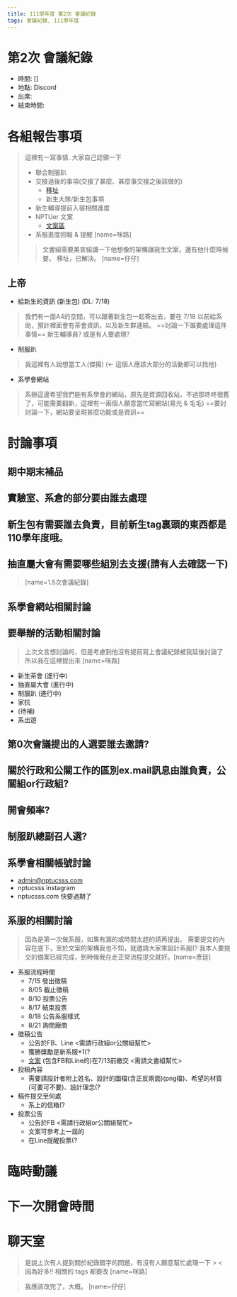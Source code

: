 ```yaml
---
title: 111學年度 第2次 會議紀錄
tags: 會議紀錄, 111學年度
---
```


# 第2次 會議紀錄
- 時間: []
- 地點: Discord
- 出席: 
- 結束時間: 


# 各組報告事項

> 這裡有一寫事情..大家自己認領一下
> - 聯合制服趴
> - 交接過後的事項(交接了甚麼、甚麼事交接之後該做的)
>   - [移址](https://hackmd.io/@nptucsai/B1sNZlv5c) 
>   - 新生大隊/新生包事項
> - 新生輔導提前入宿相關進度
> - NPTUer 文案
>   - [文案區](https://hackmd.io/@nptucsai/SJo4VyRY9) 
> - 系服進度回報 & 提醒
> [name=咪路]
> > 文書組需要美宣組講一下他想像的架構讓我生文案，還有他什麼時候要。
> > 移址，已解決。 [name=仔仔]

## 上帝
- 給新生的資訊 (新生包) (DL: 7/18)
> 我們有一面A4的空間，可以跟著新生包一起寄出去，要在 7/18 以前給系助，預計裡面會有茶會資訊，以及新生群連結。
> ==討論一下誰要處理這件事情== 新生輔導員? 或是有人要處理?
- 制服趴
> 我這裡有人說想當工人(傑揚) (<- 這個人應該大部分的活動都可以找他)
- 系學會網站
> 系辦這邊希望我們能有系學會的網站，原先是資源回收站，不過那咚咚很舊了，可能需要翻新，這裡有一兩個人願意當忙寫網站(易光 & 毛毛)
> ==要討討論一下，網站要呈現甚麼功能或是資訊==


# 討論事項
## 期中期末補品
## 實驗室、系倉的部分要由誰去處理
## 新生包有需要誰去負責，目前新生tag裏頭的東西都是110學年度哦。
## 抽直屬大會有需要哪些組別去支援(請有人去確認一下)

> [name=1.5次會議紀錄]


## 系學會網站相關討論

## 要舉辦的活動相關討論
> 上次文言想討論的，但是考慮到他沒有提前寫上會議紀錄被我延後討論了
> 所以我在這裡提出來 [name=咪路]

- 新生茶會 (進行中)
- 抽直屬大會 (進行中)
- 制服趴 (進行中)
- 家抗
- (待補)
- 系出遊
## 第0次會議提出的人選要誰去邀請?
## 關於行政和公關工作的區別ex.mail訊息由誰負責，公關組or行政組?
## 開會頻率?
## 制服趴總副召人選?


## 系學會相關帳號討論
- admin@nptucsss.com
- nptucsss instagram
- nptucsss.com 快要過期了

## 系服的相關討論
> 因為是第一次做系服，如果有漏的或時間太趕的請再提出。
> 需要提交的內容在底下，至於文案的架構我也不知，就邀請大家來設計系服(?
> 我本人要提交的備案已經完成，到時候我在走正常流程提交就好。[name=彥廷]
- 系服流程時間
    - 7/15 發出徵稿
    - 8/05 截止徵稿
    - 8/10 投票公告
    - 8/17 結束投票
    - 8/18 公告系服樣式
    - 8/21 詢問廠商
- 徵稿公告
    - 公告於FB、Line <需請行政組or公關組幫忙>
    - 獲勝獎勵是新系服*1(?
    - [文案] (包含FB和Line的)在7/13前繳交 <需請文書組幫忙>
- 投稿內容
    - 需要請設計者附上姓名、設計的圖檔(含正反兩面)(png檔)、希望的材質(可要可不要)、設計理念(?
- 稿件提交至何處
    - 系上的信箱(?
- 投票公告
    - 公告於FB <需請行政組or公關組幫忙>
    - 文案可參考上一屆的
    - 在Line提醒投票(?


[文案]:https://hackmd.io/uX_roNyWQMaAsGMvyMGYDg#20220713-%E7%BE%8E%E5%AE%A3%E7%B5%84%E2%86%92%E7%B3%BB%E6%9C%8D%E5%BE%B5%E7%A8%BF%E6%96%87%E6%A1%88

# 臨時動議

# 下一次開會時間

# 聊天室

> 是說上次有人提到關於紀錄錯字的問題，有沒有人願意幫忙處理一下 > <
> 因為好多!! 相關的 tags 都要改 [name=咪路] 

> 我應該改完了，大概。 [name=仔仔]
 